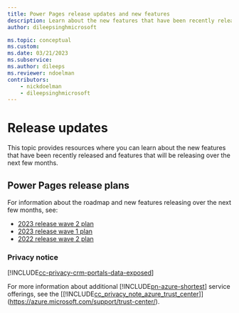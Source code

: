 ```yaml
---
title: Power Pages release updates and new features
description: Learn about the new features that have been recently released for Power Pages, and features that will be releasing over the next few months.
author: dileepsinghmicrosoft

ms.topic: conceptual
ms.custom: 
ms.date: 03/21/2023
ms.subservice: 
ms.author: dileeps
ms.reviewer: ndoelman
contributors:
    - nickdoelman
    - dileepsinghmicrosoft
---
```


# Release updates

This topic provides resources where you can learn about the new features that have been recently released and features that will be releasing over the next few months.

## Power Pages release plans

For information about the roadmap and new features releasing over the next few months, see:

- [2023 release wave 2 plan](/power-platform-release-plan/2023wave2/power-pages/)
- [2023 release wave 1 plan](/power-platform/release-plan/2023wave1/power-pages/)
- [2022 release wave 2 plan](/power-platform-release-plan/2022wave2/power-pages/)

### Privacy notice

[!INCLUDE[cc-privacy-crm-portals-data-exposed](includes/cc-privacy-crm-portals-data-exposed.md)]

For more information about additional [!INCLUDE[pn-azure-shortest](includes/pn-azure-shortest.md)] service offerings, see the [[!INCLUDE[cc_privacy_note_azure_trust_center](includes/cc_privacy_note_azure_trust_center.md)]](https://azure.microsoft.com/support/trust-center/).  

